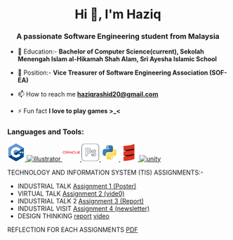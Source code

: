 <h1 align="center">Hi 👋, I'm Haziq</h1>
<h3 align="center">A passionate Software Engineering student from Malaysia</h3>

- 🌱 Education:- **Bachelor of Computer Science(current), Sekolah Menengah Islam al-Hikamah Shah Alam, Sri Ayesha Islamic School**

- 💬 Position:- **Vice Treasurer of Software Engineering Association (SOF-EA)**

- 📫 How to reach me **haziqrashid20@gmail.com**

- ⚡ Fun fact **I love to play games >_<**



<p align="left">
</p>


<h3 align="left">Languages and Tools:</h3>
<p align="left"> <a href="https://www.w3schools.com/cpp/" target="_blank" rel="noreferrer"> <img src="https://raw.githubusercontent.com/devicons/devicon/master/icons/cplusplus/cplusplus-original.svg" alt="cplusplus" width="40" height="40"/> </a> <a href="https://www.adobe.com/in/products/illustrator.html" target="_blank" rel="noreferrer"> <img src="https://www.vectorlogo.zone/logos/adobe_illustrator/adobe_illustrator-icon.svg" alt="illustrator" width="40" height="40"/> </a> <a href="https://www.oracle.com/" target="_blank" rel="noreferrer"> <img src="https://raw.githubusercontent.com/devicons/devicon/master/icons/oracle/oracle-original.svg" alt="oracle" width="40" height="40"/> </a> <a href="https://www.photoshop.com/en" target="_blank" rel="noreferrer"> <img src="https://raw.githubusercontent.com/devicons/devicon/master/icons/photoshop/photoshop-line.svg" alt="photoshop" width="40" height="40"/> </a> <a href="https://www.python.org" target="_blank" rel="noreferrer"> <img src="https://raw.githubusercontent.com/devicons/devicon/master/icons/python/python-original.svg" alt="python" width="40" height="40"/> </a> <a href="https://www.scala-lang.org" target="_blank" rel="noreferrer"> <img src="https://raw.githubusercontent.com/devicons/devicon/master/icons/scala/scala-original.svg" alt="scala" width="40" height="40"/> </a> <a href="https://unity.com/" target="_blank" rel="noreferrer"> <img src="https://www.vectorlogo.zone/logos/unity3d/unity3d-icon.svg" alt="unity" width="40" height="40"/> </a> </p>


TECHNOLOGY AND INFORMATION SYSTEM (TIS) ASSIGNMENTS:-

* INDUSTRIAL TALK [Assignment 1 (Poster)](https://drive.google.com/file/d/1iqjSzW-q8jedGMrWkwXFFmGu5O5Y75I5/view?usp=sharing)
* VIRTUAL TALK [Assignment 2 (vide0)](https://drive.google.com/file/d/1BPG_SIO5OsKg2D9B1l2Hy1v2F2rEQxS1/view)
* INDUSTRIAL TALK 2 [Assignment 3 (Report)](https://drive.google.com/file/d/1GAiTVNX7ule02u_iC3g1rpiq06ftZive/view)
* INDUSTRIAL VISIT [Assignment 4 (newsletter)](https://drive.google.com/file/d/1GAiTVNX7ule02u_iC3g1rpiq06ftZive/view)
* DESIGN THINKING [report](https://drive.google.com/file/d/1JGf0-5uXvDVFuoiU4y0PtukMPA0G6GHV/view)    [video](https://drive.google.com/file/d/1LTcT1JoFKyQowITZMSiFRrtG32prM2I2/view)
  


REFLECTION FOR EACH ASSIGNMENTS [PDF](https://drive.google.com/file/d/1syVyBp_vYamZmZ2oAV57rP8QZdEU2Uan/view?usp=sharing)




<!---
Akicwan/Akicwan is a ✨ special ✨ repository because its `README.md` (this file) appears on your GitHub profile.
You can click the Preview link to take a look at your changes.
--->
